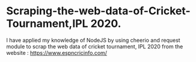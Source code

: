 # Scraping-the-web-data-of-Cricket-Tournament,IPL 2020.
I have applied my knowledge of NodeJS by using cheerio and request module to scrap the web data of cricket tournament, IPL 2020 from the website : https://www.espncricinfo.com/
